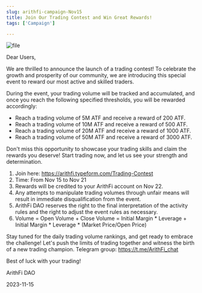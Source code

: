```yaml
---
slug: arithfi-campaign-Nov15
title: Join Our Trading Contest and Win Great Rewards!
tags: ['Campaign']

---
```


![file](https://nftstorage.link/ipfs/bafybeifuquuqhwmzioqql7d6xu3i7dkpjjrjlal57nmmivjqbhg5cfkbsi)

Dear Users,

We are thrilled to announce the launch of a trading contest! To celebrate the growth and prosperity of our community, we are introducing this special event to reward our most active and skilled traders.

During the event, your trading volume will be tracked and accumulated, and once you reach the following specified thresholds, you will be rewarded accordingly:

- Reach a trading volume of 5M ATF and receive a reward of 200 ATF.
- Reach a trading volume of 10M ATF and receive a reward of 500 ATF.
- Reach a trading volume of 20M ATF and receive a reward of 1000 ATF.
- Reach a trading volume of 50M ATF and receive a reward of 3000 ATF.

Don't miss this opportunity to showcase your trading skills and claim the rewards you deserve! Start trading now, and let us see your strength and determination.

1. Join here: https://arithfi.typeform.com/Trading-Contest
2. Time: From Nov 15 to Nov 21
3. Rewards will be credited to your ArithFi account on Nov 22.
4. Any attempts to manipulate trading volumes through unfair means will result in immediate disqualification from the event.
5. ArithFi DAO reserves the right to the final interpretation of the activity rules and the right to adjust the event rules as necessary.
6. Volume = Open Volume + Close Volume = Initial Margin * Leverage + Initial Margin * Leverage * (Market Price/Open Price)

Stay tuned for the daily trading volume rankings, and get ready to embrace the challenge! Let's push the limits of trading together and witness the birth of a new trading champion.
Telegram group: https://t.me/ArithFi_chat

Best of luck with your trading!


ArithFi DAO

2023-11-15





